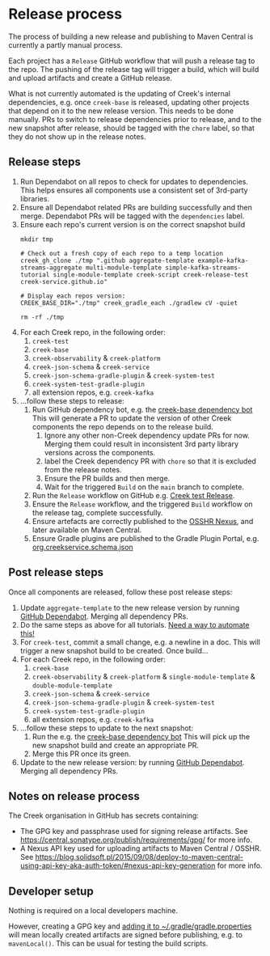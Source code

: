 # Release process

The process of building a new release and publishing to Maven Central is currently a partly manual process.

Each project has a `Release` GitHub workflow that will push a release tag to the repo.
The pushing of the release tag will trigger a build, which will build and upload artifacts and create a GitHub release.

What is not currently automated is the updating of Creek's internal dependencies, e.g. once `creek-base` is released,
updating other projects that depend on it to the new release version. This needs to be done manually.
PRs to switch to release dependencies prior to release, and to the new snapshot after release,
should be tagged with the `chore` label, so that they do not show up in the release notes.

## Release steps

1. Run Dependabot on all repos to check for updates to dependencies.
   This helps ensures all components use a consistent set of 3rd-party libraries.
2. Ensure all Dependabot related PRs are building successfully and then merge.
   Dependabot PRs will be tagged with the `dependencies` label.
3. Ensure each repo's current version is on the correct snapshot build
   ```shell
   mkdir tmp
   
   # Check out a fresh copy of each repo to a temp location
   creek_gh_clone ./tmp ".github aggregate-template example-kafka-streams-aggregate multi-module-template simple-kafka-streams-tutorial single-module-template creek-script creek-release-test creek-service.github.io"
   
   # Display each repos version:  
   CREEK_BASE_DIR="./tmp" creek_gradle_each ./gradlew cV -quiet
   
   rm -rf ./tmp
   ```
5. For each Creek repo, in the following order:
    1. `creek-test`
    2. `creek-base`
    3. `creek-observability` & `creek-platform`
    4. `creek-json-schema` & `creek-service`
    5. `creek-json-schema-gradle-plugin` & `creek-system-test`
    6. `creek-system-test-gradle-plugin`
    7. all extension repos, e.g. `creek-kafka`
6. ...follow these steps to release:
    1. Run GitHub dependency bot, e.g. the [creek-base dependency bot](https://github.com/creek-service/creek-base/network/updates)
       <br>This will generate a PR to update the version of other Creek components the repo depends on to the release build.
        1. Ignore any other non-Creek dependency update PRs for now.
           Merging them could result in inconsistent 3rd party library versions across the components.
        2. label the Creek dependency PR with `chore` so that it is excluded from the release notes.
        3. Ensure the PR builds and then merge.
        4. Wait for the triggered `Build` on the `main` branch to complete.
    2. Run the `Release` workflow on GitHub e.g. [Creek test Release](https://github.com/creek-service/creek-test/actions/workflows/release.yml).
    3. Ensure the `Release` workflow, and the triggered `Build` workflow on the release tag, complete successfully.
    4. Ensure artefacts are correctly published to the [OSSHR Nexus](https://s01.oss.sonatype.org/), and later available on Maven Central.
    5. Ensure Gradle plugins are published to the Gradle Plugin Portal, e.g. [org.creekservice.schema.json](https://plugins.gradle.org/plugin/org.creekservice.schema.json)

## Post release steps

Once all components are released, follow these post release steps:

1. Update `aggregate-template` to the new release version
   by running [GitHub Dependabot](https://github.com/creek-service/aggregate-template/network/updates).
   Merging all dependency PRs.
2. Do the same steps as above for all tutorials. [Need a way to automate this!](https://github.com/dependabot/dependabot-core/issues/6098)
3. For `creek-test`, commit a small change, e.g. a newline in a doc.
   This will trigger a new snapshot build to be created.
   Once build...
4. For each Creek repo, in the following order:
    1. `creek-base`
    2. `creek-observability` & `creek-platform` & `single-module-template` & `double-module-template`
    3. `creek-json-schema` & `creek-service`
    4. `creek-json-schema-gradle-plugin` & `creek-system-test`
    5. `creek-system-test-gradle-plugin`
    6. all extension repos, e.g. `creek-kafka`
5. ...follow these steps to update to the next snapshot:
    1. Run the e.g. the [creek-base dependency bot](https://github.com/creek-service/creek-base/network/updates)
       This will pick up the new snapshot build and create an appropriate PR.
    2. Merge this PR once its green.
6. Update  to the new release version:
   by running [GitHub Dependabot](https://github.com/creek-service/aggregate-template/network/updates).
   Merging all dependency PRs.

## Notes on release process

The Creek organisation in GitHub has secrets containing:
- The GPG key and passphrase used for signing release artifacts.
  See https://central.sonatype.org/publish/requirements/gpg/ for more info.
- A Nexus API key used for uploading artifacts to Maven Central / OSSHR.
  See https://blog.solidsoft.pl/2015/09/08/deploy-to-maven-central-using-api-key-aka-auth-token/#nexus-api-key-generation for more info.

## Developer setup

Nothing is required on a local developers machine.

However, creating a GPG key and [adding it to ~/.gradle/gradle.properties](https://central.sonatype.org/publish/publish-gradle/#credentials)
will mean locally created artifacts are signed before publishing, e.g. to `mavenLocal()`.
This can be usual for testing the build scripts.
